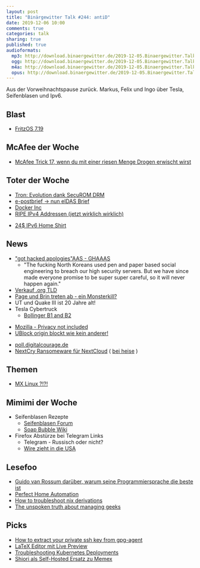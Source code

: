 ```yaml
---
layout: post
title: "Binärgewitter Talk #244: antiD"
date: 2019-12-06 10:00
comments: true
categories: talk
sharing: true
published: true
audioformats:
  mp3: http://download.binaergewitter.de/2019-12-05.Binaergewitter.Talk.244.mp3
  ogg: http://download.binaergewitter.de/2019-12-05.Binaergewitter.Talk.244.ogg
  m4a: http://download.binaergewitter.de/2019-12-05.Binaergewitter.Talk.244.m4a
  opus: http://download.binaergewitter.de/2019-12-05.Binaergewitter.Talk.244.opus
---
```

Aus der Vorweihnachtspause zurück. Markus, Felix und Ingo über Tesla, Seifenblasen und Ipv6.

## Blast
- [FritzOS 7.19](https://www.heise.de/newsticker/meldung/FritzOS-7-19-Bessere-WLAN-Verschluesselung-WPA3-fuer-AVMs-Fritzboxen-4597676.html)

## McAfee der Woche
- [McAfee Trick 17, wenn du mit einer riesen Menge Drogen erwischt wirst]( https://twitter.com/officialmcafee/status/1200144250618490881 )

## Toter der Woche
- [Tron: Evolution dank SecuROM DRM]( https://community.pcgamingwiki.com/topic/4476-tron-evolution-securom-drm-expiration-makes-game-unplayable-9-years-after-release )
- [e-postbrief -> nun eIDAS Brief]( https://www.heise.de/newsticker/meldung/Aus-fuer-E-Postbriefe-nun-kommt-der-eIDAS-Brief-4596619.html )
- [Docker Inc](https://www.pro-linux.de/news/1/27591/mirantis-kauft-docker-enterprise-technology-platform.html)
- [RIPE IPv4 Addressen (jetzt wirklich wirklich)]( https://www.ripe.net/publications/news/about-ripe-ncc-and-ripe/the-ripe-ncc-has-run-out-of-ipv4-addresses )
 * [24$ IPv6 Home Shirt](https://ine.com/products/ipv6-home-t-shirt)

## News

- ["got hacked apologies"AAS - GHAAAS]( http://whythefuckwasibreached.com/)
  - "The fucking North Koreans used pen and paper based social engineering to breach our high security servers. But we have since made everyone promise to be super super careful, so it will never happen again."
- [Verkauf .org TLD]( https://netzpolitik.org/2019/breiter-widerstand-gegen-verkauf-der-org-domain/ )
- [Page und Brin treten ab - ein Monsterkill?]( https://www.heise.de/newsticker/meldung/Google-Gruender-Brin-und-Page-treten-zurueck-4603214.html )
- UT und Quake III ist 20 Jahre alt!
- Tesla Cybertruck
  * [Bollinger B1 and B2]( https://www.heise.de/autos/artikel/Bollinger-Motors-B1-und-B2-4602455.html )
* [Mozilla - Privacy not included](https://foundation.mozilla.org/en/privacynotincluded/ )
* [UBlock origin blockt wie kein anderer!]( https://www.theregister.co.uk/2019/11/21/ublock_origin_firefox_unblockable_tracker/ )
- [poll.digitalcourage.de]( https://poll.digitalcourage.de/ )
- [NextCry Ransomeware für NextCloud]( https://nextcloud.com/blog/nextcry-or-how-a-hacker-tried-to-exploit-a-nginx-issue-with-2-nextcloud-servers-out-of-300-000-hit-and-no-payout/ ) ( [bei heise](https://www.heise.de/security/meldung/Ransomware-NextCry-greift-Nextcloud-Server-an-4588421.html) )

## Themen
- [MX Linux ?!?!]( https://distrowatch.com/)

## Mimimi der Woche
- Seifenblasen Rezepte
  - [Seifenblasen Forum](http://www.seifenblasenmann.de/seifenblasen-forum/viewforum.php?f=13)
  - [Soap Bubble Wiki](https://soapbubble.fandom.com/wiki/Soap_Bubble_Wiki)
- Firefox Abstürze bei Telegram Links
  - Telegram - Russisch oder nicht?
  - [Wire zieht in die USA]( https://www.heise.de/newsticker/meldung/Dachgesellschaft-des-Messengers-Wire-sitzt-jetzt-in-den-USA-4587162.html )

## Lesefoo
- [Guido van Rossum darüber, warum seine Programmiersprache die beste ist]( https://blog.dropbox.com/topics/work-culture/-the-mind-at-work--guido-van-rossum-on-how-python-makes-thinking )
- [Perfect Home Automation]( https://www.home-assistant.io/blog/2016/01/19/perfect-home-automation/ )
- [How to troubleshoot nix derivations]( https://github.com/d-goldin/nix-drv-debug-1p/blob/4b5339c0911af5022159ccfd897a0e5019f44a87/how_to_troubleshoot_derivations.md )
- [The unspoken truth about managing geeks](https://www.computerworld.com/article/2527153/opinion-the-unspoken-truth-about-managing-geeks.html)

## Picks
- [How to extract your private ssh key from gpg-agent]( https://gist.github.com/fredreichbier/4399625 )
- [LaTeX Editor mit Live Preview]( https://github.com/SwiftLaTeX/SwiftLaTeX)
- [Troubleshooting Kubernetes Deployments]( https://learnk8s.io/troubleshooting-deployments )
- [Shiori als Self-Hosted Ersatz zu Memex]( https://github.com/go-shiori/shiori )
